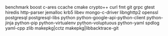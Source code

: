 benchmark
boost
c-ares
ccache
cmake
crypto++
curl
fmt
git
grpc
gtest
hiredis
http-parser
jemalloc
krb5
libev
mongo-c-driver
libnghttp2
openssl
postgresql
postgresql-libs
python
python-google-api-python-client
python-jinja
python-pip
python-virtualenv
python-voluptuous
python-yaml
spdlog
yaml-cpp
zlib
makepkg|cctz
makepkg|libbacktrace-git
